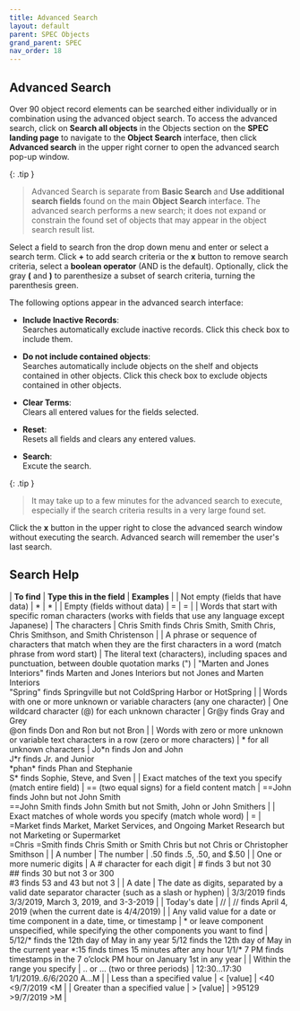 ```yaml
---
title: Advanced Search
layout: default
parent: SPEC Objects
grand_parent: SPEC
nav_order: 18
---
```


## Advanced Search
Over 90 object record elements can be searched either individually or in combination using the advanced object search. To access the advanced search, click on **Search all objects** in the Objects section on the **SPEC landing page** to navigate to the **Object Search** interface, then click **Advanced search** in the upper right corner to open the advanced search pop-up window.

{: .tip }
> Advanced Search is separate from **Basic Search** and **Use additional search fields** found on the main **Object Search** interface. The advanced search performs a new search; it does not expand or constrain the found set of objects that may appear in the object search result list.

Select a field to search fron the drop down menu and enter or select a search term. Click **+** to add search criteria or the **x** button to remove search criteria, select a **boolean operator** (AND is the default). Optionally, click the gray **(** and **)** to parenthesize a subset of search criteria, turning the parenthesis green. 

The following options appear in the advanced search interface: 

- **Include Inactive Records**:  
  Searches automatically exclude inactive records. Click this check box to include them.

- **Do not include contained objects**:  
  Searches automatically include objects on the shelf and objects contained in other objects. Click this check box to exclude objects contained in other objects.

- **Clear Terms**:  
  Clears all entered values for the fields selected.

- **Reset**:  
  Resets all fields and clears any entered values.

- **Search**:  
  Excute the search. 

{: .tip }
> It may take up to a few minutes for the advanced search to execute, especially if the search criteria results in a very large found set. 

Click the **x** button in the upper right to close the advanced search window without executing the search. Advanced search will remember the user's last search.


## Search Help 

| **To find** | **Type this in the field** | **Examples** |
| Not empty (fields that have data) | \* | \* |
| Empty (fields without data) | = | = | 
| Words that start with specific roman characters (works with fields that use any language except Japanese) | The characters | Chris Smith finds Chris Smith, Smith Chris, Chris Smithson, and Smith Christenson |
| A phrase or sequence of characters that match when they are the first characters in a word (match phrase from word start) | The literal text (characters), including spaces and punctuation, between double quotation marks (") | "Marten and Jones Interiors" finds Marten and Jones Interiors but not Jones and Marten Interiors  
"Spring" finds Springville but not ColdSpring Harbor or HotSpring | 
| Words with one or more unknown or variable characters (any one character) | One wildcard character (@) for each unknown character | Gr\@y finds Gray and Grey  
@on finds Don and Ron but not Bron |
| Words with zero or more unknown or variable text characters in a row (zero or more characters) | \* for all unknown characters | Jo\*n finds Jon and John  
J\*r finds Jr. and Junior  
\*phan\* finds Phan and Stephanie  
S\* finds Sophie, Steve, and Sven |
| Exact matches of the text you specify (match entire field) | == (two equal signs) for a field content match | ==John finds John but not John Smith  
==John Smith finds John Smith but not Smith, John or John Smithers |
| Exact matches of whole words you specify (match whole word) | = | =Market finds Market, Market Services, and Ongoing Market Research but not Marketing or Supermarket  
=Chris =Smith finds Chris Smith or Smith Chris but not Chris or Christopher Smithson |
| A number | The number | .50 finds .5, .50, and $.50 |
| One or more numeric digits | A # character for each digit | # finds 3 but not 30  
\## finds 30 but not 3 or 300  
#3 finds 53 and 43 but not 3 |
| A date | The date as digits, separated by a valid date separator character (such as a slash or hyphen) | 3/3/2019 finds 3/3/2019, March 3, 2019, and 3-3-2019 |
| Today's date | // | // finds April 4, 2019 (when the current date is 4/4/2019) |
| Any valid value for a date or time component in a date, time, or timestamp | \* or leave component unspecified, while specifying the other components you want to find | 5/12/\* finds the 12th day of May in any year 5/12 finds the 12th day of May in the current year \*:15 finds times 15 minutes after any hour 1/1/\* 7 PM finds timestamps in the 7 o’clock PM hour on January 1st in any year |
| Within the range you specify | .. or ... (two or three periods) | 12:30...17:30 1/1/2019..6/6/2020 A...M |
| Less than a specified value | < \[value] | <40 <9/7/2019 \<M |
| Greater than a specified value | > \[value] | >95129 >9/7/2019 >M |